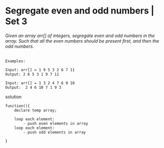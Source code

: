 # Segregate even and odd numbers | Set 3

###### Given an array arr[] of integers, segregate even and odd numbers in the array. Such that all the even numbers should be present first, and then the odd numbers.

```
Examples:  

Input: arr[] = 1 9 5 3 2 6 7 11
Output: 2 6 5 3 1 9 7 11

Input: arr[] = 1 3 2 4 7 6 9 10
Output:  2 4 6 10 7 1 9 3
```


solution
```
function(){
    declare temp array;

    loop each element:
        - push even elements in array
    loop each element:
        - push odd elements in array

}

```